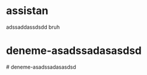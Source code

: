 # assistan
adssaddassdsdd bruh
# deneme-asadssadasasdsd
#   d e n e m e - a s a d s s a d a s a s d s d  
 